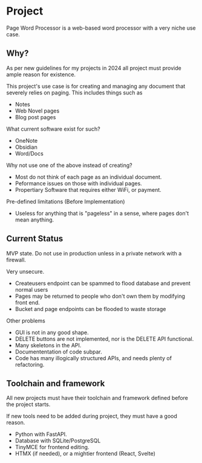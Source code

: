 # Project
Page Word Processor is a web-based word processor with a very niche use case.

## Why?
As per new guidelines for my projects in 2024 all project must provide ample 
reason for existence.

This project's use case is for creating and managing any document that severely relies on paging.
This includes things such as

- Notes
- Web Novel pages
- Blog post pages

What current software exist for such?

- OneNote
- Obsidian
- Word/Docs

Why not use one of the above instead of creating?

- Most do not think of each page as an individual document.
- Peformance issues on those with individual pages.
- Propertiary Software that requires either WiFi, or payment.

Pre-defined limitations (Before Implementation)
- Useless for anything that is "pageless" in a sense, where pages don't mean anything.


## Current Status
MVP state. Do not use in production unless in a private network with a firewall.

Very unsecure.

- Createusers endpoint can be spammed to flood database and prevent normal users
- Pages may be returned to people who don't own them by modifying front end.
- Bucket and page endpoints can be flooded to waste storage

Other problems

- GUI is not in any good shape.
- DELETE buttons are not implemented, nor is the DELETE API functional.
- Many skeletons in the API.
- Documententation of code subpar. 
- Code has many illogically structured APIs, and needs plenty of refactoring.

## Toolchain and framework
All new projects must have their toolchain and framework defined before the project starts.

If new tools need to be added during project, they must have a good reason.

- Python with FastAPI.
- Database with SQLite/PostgreSQL
- TinyMCE for frontend editing.
- HTMX (if needed), or a mightier frontend (React, Svelte)